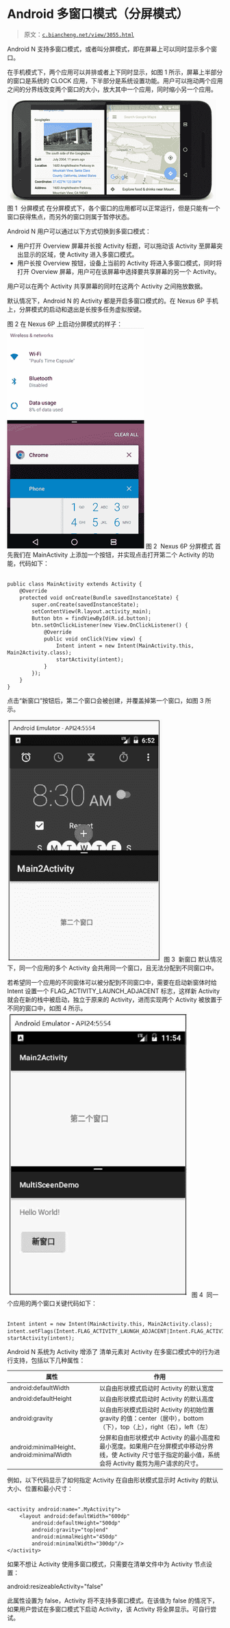 # Android 多窗口模式（分屏模式）

> 原文：[`c.biancheng.net/view/3055.html`](http://c.biancheng.net/view/3055.html)

Android N 支持多窗口模式，或者叫分屏模式，即在屏幕上可以同时显示多个窗口。

在手机模式下，两个应用可以并排或者上下同时显示，如图 1 所示，屏幕上半部分的窗口是系统的 CLOCK 应用，下半部分是系统设置功能。用户可以拖动两个应用之间的分界线改变两个窗口的大小，放大其中一个应用，同时缩小另一个应用。

![分屏模式](img/2f2823d3c42144d77de3b31a02b4e584.png)
图 1  分屏模式
在分屏模式下，各个窗口的应用都可以正常运行，但是只能有一个窗口获得焦点，而另外的窗口则属于暂停状态。

Android N 用户可以通过以下方式切换到多窗口模式：

*   用户打开 Overview 屏幕并长按 Activity 标题，可以拖动该 Activity 至屏幕突出显示的区域，使 Activity 进入多窗口模式。
*   用户长按 Overview 按钮，设备上当前的 Activity 将进入多窗口模式，同时将打开 Overview 屏幕，用户可在该屏幕中选择要共享屏幕的另一个 Activity。

用户可以在两个 Activity 共享屏幕的同时在这两个 Activity 之间拖放数据。

默认情况下，Android N 的 Activity 都是开启多窗口模式的。在 Nexus 6P 手机上，分屏模式的启动和退出是长按多任务虚拟按键。

图 2 在 Nexus 6P 上启动分屏模式的样子：![Nexus 6P 分屏模式](img/832cb9d2febedd0de74b9282cf5d1c76.png)
图 2  Nexus 6P 分屏模式
首先我们在 MainActivity 上添加一个按钮，并实现点击打开第二个 Activity 的功能，代码如下：

```

public class MainActivity extends Activity {
    @Override
    protected void onCreate(Bundle savedInstanceState) {
        super.onCreate(savedInstanceState);
        setContentView(R.layout.activity_main);
        Button btn = findViewById(R.id.button);
        btn.setOnClickListener(new View.OnClickListener() {
            @Override
            public void onClick(View view) {
                Intent intent = new Intent(MainActivity.this, Main2Activity.class);
                startActivity(intent);
            }
        });
    }
}
```

点击“新窗口”按钮后，第二个窗口会被创建，并覆盖掉第一个窗口，如图 3 所示。

![新窗口](img/13e20a2a05a5f3c26d4cbc2b5af2360e.png)
图 3  新窗口
默认情况下，同一个应用的多个 Activity 会共用同一个窗口，且无法分配到不同窗口中。

若希望同一个应用的不同窗体可以被分配到不同窗口中，需要在启动新窗体时给 Intent 设置一个 FLAG_ACTIVITY_LAUNCH_ADJACENT 标志，这样新 Activity 就会在新的栈中被启动，独立于原来的 Activity，进而实现两个 Activity 被放置于不同的窗口中，如图 4 所示。![同一个应用的两个窗口](img/40937feb8dfe1923973a42545b5b303f.png)
图 4  同一个应用的两个窗口关键代码如下：

```

Intent intent = new Intent(MainActivity.this, Main2Activity.class);
intent.setFlags(Intent.FLAG_ACTIVITY_LAUNGH_ADJACENT|Intent.FLAG_ACTIVITY_NEW_TASK)；
startActivity(intent);
```

Android N 系统为 Activity 增添了<layout> 清单元素对 Activity 在多窗口模式中的行为进行支持，包括以下几种属性：

| 属性 | 作用 |
| --- | --- |
| android:defaultWidth | 以自由形状模式启动时 Activity 的默认宽度 |
| android:defaultHeight | 以自由形状模式启动时 Activity 的默认高度 |
| android:gravity | 以自由形状模式启动时 Activity 的初始位置 gravity 的值：center（居中），bottom（下），top（上），right（右），left（左） |
| android:minimalHeight、android:minimalWidth | 分屏和自由形状模式中 Activity 的最小高度和最小宽度。如果用户在分屏模式中移动分界线，使 Activity 尺寸低于指定的最小值，系统会将 Activity 裁剪为用户请求的尺寸。 |

例如，以下代码显示了如何指定 Activity 在自由形状模式显示时 Activity 的默认大小、位置和最小尺寸：

```

<activity android:name=".MyActivity">
    <layout android:defaultWidth="600dp"
        android:defaultHeight="500dp"
        android:gravity="top|end"
        android:minmalHeight="450dp"
        android:minimalWidth="300dp"/>
</activity>
```

如果不想让 Activity 使用多窗口模式，只需要在清单文件中为 Activity 节点设置：

android:resizeableActivity="false"

此属性设置为 false，Activity 将不支持多窗口模式。在该值为 false 的情况下，如果用户尝试在多窗口模式下启动 Activity，该 Activity 将全屏显示。可自行尝试。